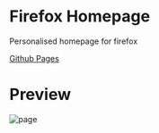 # Firefox Homepage
Personalised homepage for firefox

[Github Pages](https://beet461.github.io/firefox-homepage/)

# Preview
![page]()